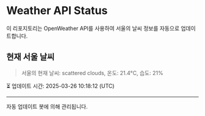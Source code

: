
# Weather API Status

이 리포지토리는 OpenWeather API를 사용하여 서울의 날씨 정보를 자동으로 업데이트합니다.

## 현재 서울 날씨
> 서울의 현재 날씨: scattered clouds, 온도: 21.4°C, 습도: 21%

⏳ 업데이트 시간: 2025-03-26 10:18:12 (UTC)

---
자동 업데이트 봇에 의해 관리됩니다.
